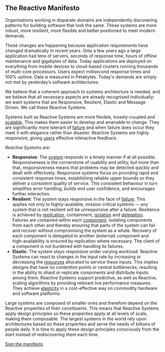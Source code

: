 The Reactive Manifesto
----------------------

Organisations working in disparate domains are independently discovering patterns for building software that look the same. These systems are more robust, more resilient, more flexible and better positioned to meet modern demands. 

These changes are happening because application requirements have changed dramatically in recent years. Only a few years ago a large application had tens of servers, seconds of response time, hours of offline maintenance and gigabytes of data. Today applications are deployed on everything from mobile devices to cloud-based clusters running thousands of multi-core processors. Users expect millisecond response times and 100% uptime. Data is measured in Petabytes. Today's demands are simply not met by yesterday’s software architectures.

We believe that a coherent approach to systems architecture is needed, and we believe that all necessary aspects are already recognised individually: we want systems that are Responsive, Resilient, Elastic and Message Driven. We call these Reactive Systems.

Systems built as Reactive Systems are more flexible, loosely-coupled and [scalable](/glossary#Scalability). This makes them easier to develop and amenable to change. They are significantly more tolerant of [failure](/glossary#Failure) and when failure does occur they meet it with elegance rather than disaster. Reactive Systems are highly responsive, giving [users](/glossary#User) effective interactive feedback. 

*Reactive Systems are:*

* <a name="Responsive"></a>**Responsive**: The [system](/glossary#System) responds in a timely manner if at all possible. Responsiveness is the cornerstone of usability and utility, but more than that, responsiveness means that problems may be detected quickly and dealt with effectively. Responsive systems focus on providing rapid and consistent response times, establishing reliable upper bounds so they deliver a consistent quality of service. This consistent behaviour in turn simplifies error handling, builds end user confidence, and encourages further interaction. 
* <a name="Resilient"></a>**Resilient**: The system stays responsive in the face of [failure](/glossary#Failure). This applies not only to highly-available, mission critical systems — any system that is not resilient will be unresponsive after a failure. Resilience is achieved by [replication](/glossary#Replication), containment, [isolation](/glossary#Isolation) and [delegation](/glossary#Delegation). Failures are contained within each [component](/glossary#Component), isolating components from each other and thereby ensuring that parts of the system can fail and recover without compromising the system as a whole. Recovery of each component is delegated to another (external) component and high-availability is ensured by replication where necessary. The client of a component is not burdened with handling its failures.
* <a name="Elastic"></a>**Elastic**: The system stays responsive under varying workload. Reactive Systems can react to changes in the input rate by increasing or decreasing the [resources](/glossary#Resource) allocated to service these inputs. This implies designs that have no contention points or central bottlenecks, resulting in the ability to shard or replicate components and distribute inputs among them. Reactive Systems support predictive, as well as Reactive, scaling algorithms by providing relevant live performance measures. They achieve [elasticity](/glossary#Elasticity) in a cost-effective way on commodity hardware and software platforms.

Large systems are composed of smaller ones and therefore depend on the Reactive properties of their constituents. This means that Reactive Systems apply design principles so these properties apply at all levels of scale, making them composable. The largest systems in the world rely upon architectures based on these properties and serve the needs of billions of people daily. It is time to apply these design principles consciously from the start instead of rediscovering them each time.

[Sign the manifesto](http://www.reactivemanifesto.org/#sign-button)
